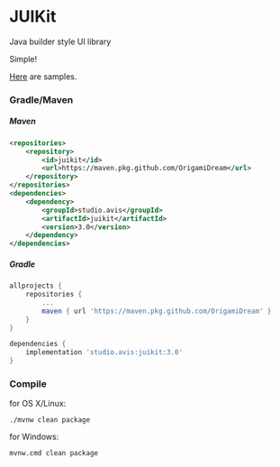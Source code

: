 # JUIKit

Java builder style UI library

Simple!

[Here](https://github.com/OrigamiDream/juikit/blob/master/src/test/java/studio/avis/juikit/test) are samples.

### Gradle/Maven
##### Maven
```xml
<repositories>
    <repository>
        <id>juikit</id>
        <url>https://maven.pkg.github.com/OrigamiDream</url>
    </repository>
</repositories>
<dependencies>
    <dependency>
        <groupId>studio.avis</groupId>
        <artifactId>juikit</artifactId>
        <version>3.0</version>
    </dependency>
</dependencies>
```
##### Gradle
```gradle
allprojects {
    repositories {
        ...
        maven { url 'https://maven.pkg.github.com/OrigamiDream' }
    }
}

dependencies {
    implementation 'studio.avis:juikit:3.0'
}
```


### Compile
for OS X/Linux:
```
./mvnw clean package
```

for Windows:
```
mvnw.cmd clean package
```
